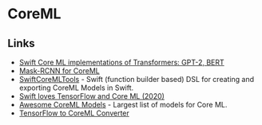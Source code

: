 # CoreML

## Links

- [Swift Core ML implementations of Transformers: GPT-2, BERT](https://github.com/huggingface/swift-coreml-transformers)
- [Mask-RCNN for CoreML](https://github.com/edouardlp/Mask-RCNN-CoreML)
- [SwiftCoreMLTools](https://github.com/JacopoMangiavacchi/SwiftCoreMLTools) - Swift (function builder based) DSL for creating and exporting CoreML Models in Swift.
- [Swift loves TensorFlow and Core ML (2020)](https://heartbeat.fritz.ai/swift-loves-tensorflow-and-core-ml-8adb52838931)
- [Awesome CoreML Models](https://github.com/likedan/Awesome-CoreML-Models#readme) - Largest list of models for Core ML.
- [TensorFlow to CoreML Converter](https://github.com/tf-coreml/tf-coreml)
